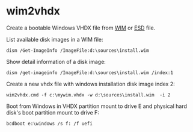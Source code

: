 # wim2vhdx

Create a bootable Windows VHDX file from [WIM](https://en.wikipedia.org/wiki/Windows_Imaging_Format) or [ESD](https://www.lifewire.com/esd-file-2621103) file.

List available disk images in a WIM file:

    dism /Get-ImageInfo /ImageFile:d:\sources\install.wim

Show detail information of a disk image: 

    dism /get-imageinfo /ImageFile:d:\sources\install.wim /index:1

Create a new vhdx file with windows installation disk image index 2:

    wim2vhdx.cmd -f c:\mywim.vhdx -w d:\sources\install.wim  -i 2

Boot from Windows in VHDX partition mount to drive E and physical hard disk's boot partition mount to drive F:

    bcdboot e:\windows /s f: /f uefi